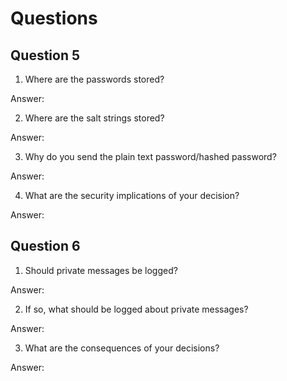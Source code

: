 # Questions

## Question 5
1. Where are the passwords stored?

Answer: 

2. Where are the salt strings stored?

Answer: 

3. Why do you send the plain text password/hashed password?

Answer: 

4. What are the security implications of your decision?

Answer: 

## Question 6
1. Should private messages be logged?

Answer: 

2. If so, what should be logged about private messages?

Answer: 

3. What are the consequences of your decisions?

Answer: 
